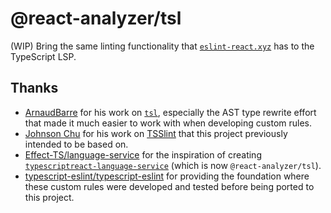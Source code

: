 # @react-analyzer/tsl

(WIP) Bring the same linting functionality that [`eslint-react.xyz`](https://eslint-react.xyz) has to the TypeScript LSP.

## Thanks

- [ArnaudBarre](https://github.com/ArnaudBarre) for his work on [`tsl`](https://github.com/ArnaudBarre/tsl), especially the AST type rewrite effort that made it much easier to work with when developing custom rules.
- [Johnson Chu](https://github.com/johnsoncodehk) for his work on [TSSlint](https://github.com/johnsoncodehk/tsslint) that this project previously intended to be based on.
- [Effect-TS/language-service](https://github.com/Effect-TS/language-service) for the inspiration of creating [`typescriptreact-language-service`](https://github.com/react-analyzer/tsl/commit/01ab1d8d954d555bff65246c61af8c1028be78f1#diff-b335630551682c19a781afebcf4d07bf978fb1f8ac04c6bf87428ed5106870f5) (which is now `@react-analyzer/tsl`).
- [typescript-eslint/typescript-eslint](https://github.com/typescript-eslint/typescript-eslint) for providing the foundation where these custom rules were developed and tested before being ported to this project.
